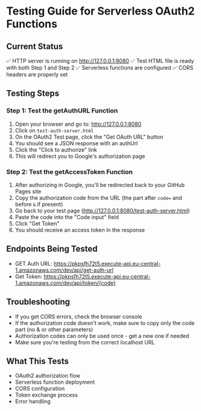 # Testing Guide for Serverless OAuth2 Functions

## Current Status
✅ HTTP server is running on http://127.0.0.1:8080
✅ Test HTML file is ready with both Step 1 and Step 2
✅ Serverless functions are configured
✅ CORS headers are properly set

## Testing Steps

### Step 1: Test the getAuthURL Function
1. Open your browser and go to: http://127.0.0.1:8080
2. Click on `test-auth-server.html`
3. On the OAuth2 Test page, click the "Get OAuth URL" button
4. You should see a JSON response with an authUrl
5. Click the "Click to authorize" link
6. This will redirect you to Google's authorization page

### Step 2: Test the getAccessToken Function
1. After authorizing in Google, you'll be redirected back to your GitHub Pages site
2. Copy the authorization code from the URL (the part after `code=` and before `&` if present)
3. Go back to your test page (http://127.0.0.1:8080/test-auth-server.html)
4. Paste the code into the "Code input" field
5. Click "Get Token"
6. You should receive an access token in the response

## Endpoints Being Tested
- GET Auth URL: https://pkpsfh72t5.execute-api.eu-central-1.amazonaws.com/dev/api/get-auth-url
- Get Token: https://pkpsfh72t5.execute-api.eu-central-1.amazonaws.com/dev/api/token/{code}

## Troubleshooting
- If you get CORS errors, check the browser console
- If the authorization code doesn't work, make sure to copy only the code part (no & or other parameters)
- Authorization codes can only be used once - get a new one if needed
- Make sure you're testing from the correct localhost URL

## What This Tests
- OAuth2 authorization flow
- Serverless function deployment
- CORS configuration
- Token exchange process
- Error handling
